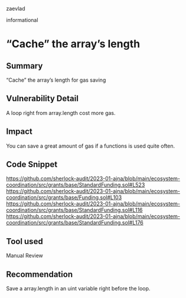 zaevlad

informational

# “Cache” the array’s length

## Summary
“Cache” the array’s length for gas saving

## Vulnerability Detail
A loop right from array.length cost more gas.

## Impact
You can save a great amount of gas if a functions is used quite often.

## Code Snippet
https://github.com/sherlock-audit/2023-01-ajna/blob/main/ecosystem-coordination/src/grants/base/StandardFunding.sol#L523
https://github.com/sherlock-audit/2023-01-ajna/blob/main/ecosystem-coordination/src/grants/base/Funding.sol#L103
https://github.com/sherlock-audit/2023-01-ajna/blob/main/ecosystem-coordination/src/grants/base/StandardFunding.sol#L116
https://github.com/sherlock-audit/2023-01-ajna/blob/main/ecosystem-coordination/src/grants/base/StandardFunding.sol#L176

## Tool used

Manual Review

## Recommendation

Save a array.length in an uint variable right before the loop.